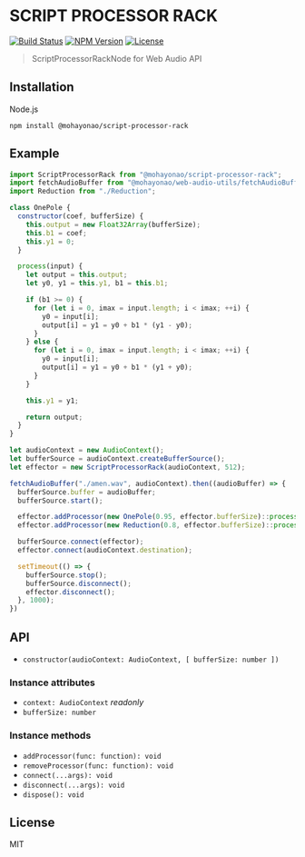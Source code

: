 # SCRIPT PROCESSOR RACK
[![Build Status](http://img.shields.io/travis/mohayonao/script-processor-rack.svg?style=flat-square)](https://travis-ci.org/mohayonao/script-processor-rack)
[![NPM Version](http://img.shields.io/npm/v/@mohayonao/script-processor-rack.svg?style=flat-square)](https://www.npmjs.org/package/@mohayonao/script-processor-rack)
[![License](http://img.shields.io/badge/license-MIT-brightgreen.svg?style=flat-square)](http://mohayonao.mit-license.org/)

> ScriptProcessorRackNode for Web Audio API

## Installation

Node.js

```
npm install @mohayonao/script-processor-rack
```

## Example

```js
import ScriptProcessorRack from "@mohayonao/script-processor-rack";
import fetchAudioBuffer from "@mohayonao/web-audio-utils/fetchAudioBuffer";
import Reduction from "./Reduction";

class OnePole {
  constructor(coef, bufferSize) {
    this.output = new Float32Array(bufferSize);
    this.b1 = coef;
    this.y1 = 0;
  }

  process(input) {
    let output = this.output;
    let y0, y1 = this.y1, b1 = this.b1;

    if (b1 >= 0) {
      for (let i = 0, imax = input.length; i < imax; ++i) {
        y0 = input[i];
        output[i] = y1 = y0 + b1 * (y1 - y0);
      }
    } else {
      for (let i = 0, imax = input.length; i < imax; ++i) {
        y0 = input[i];
        output[i] = y1 = y0 + b1 * (y1 + y0);
      }
    }

    this.y1 = y1;

    return output;
  }
}

let audioContext = new AudioContext();
let bufferSource = audioContext.createBufferSource();
let effector = new ScriptProcessorRack(audioContext, 512);

fetchAudioBuffer("./amen.wav", audioContext).then((audioBuffer) => {
  bufferSource.buffer = audioBuffer;
  bufferSource.start();

  effector.addProcessor(new OnePole(0.95, effector.bufferSize)::process);
  effector.addProcessor(new Reduction(0.8, effector.bufferSize)::process);

  bufferSource.connect(effector);
  effector.connect(audioContext.destination);

  setTimeout(() => {
    bufferSource.stop();
    bufferSource.disconnect();
    effector.disconnect();
  }, 1000);  
})
```

## API
- `constructor(audioContext: AudioContext, [ bufferSize: number ])`

### Instance attributes
- `context: AudioContext` _readonly_
- `bufferSize: number`

### Instance methods
- `addProcessor(func: function): void`
- `removeProcessor(func: function): void`
- `connect(...args): void`
- `disconnect(...args): void`
- `dispose(): void`

## License
MIT
